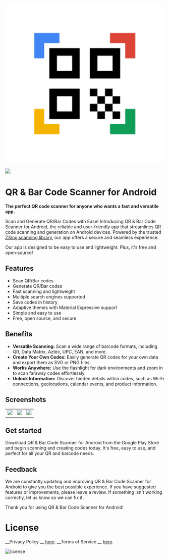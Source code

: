 ![QR & Bar Code Scanner for Android](/app/src/main/play/listings/en-US/graphics/ic_launcher-playstore.png "QR & Bar Code Scanner for Android")

<a href="https://play.google.com/store/apps/details?id=com.d4rk.qrcodescanner.plus"><img src="https://play.google.com/intl/en_us/badges/static/images/badges/en_badge_web_generic.png" height="70"></a>

# QR & Bar Code Scanner for Android

**The perfect QR code scanner for anyone who wants a fast and versatile app.**

Scan and Generate QR/Bar Codes with Ease! Introducing QR & Bar Code Scanner for Android, the
reliable and user-friendly app that streamlines QR code scanning and generation on Android devices.
Powered by the trusted [ZXing scanning library](https://github.com/zxing/zxing), our app offers a secure and seamless experience.

Our app is designed to be easy to use and lightweight. Plus, it's free and open‑source!

## Features

- Scan QR/Bar codes
- Generate QR/Bar codes
- Fast scanning and lightweight
- Multiple search engines supported
- Save codes in history
- Adaptive themes with Material Expressive support
- Simple and easy to use
- Free, open source, and secure

## Benefits

- **Versatile Scanning:** Scan a wide range of barcode formats, including QR, Data Matrix, Aztec,
  UPC, EAN, and more.
- **Create Your Own Codes:** Easily generate QR codes for your own data and export them as SVG or
  PNG files.
- **Works Anywhere:** Use the flashlight for dark environments and zoom in to scan faraway codes
  effortlessly.
- **Unlock Information:** Discover hidden details within codes, such as Wi-Fi connections,
  geolocations, calendar events, and product information.

## Screenshots

<table>
  <tr>
    <td><img src="/app/src/main/play/listings/en-US/graphics/phone-screenshots/1-screenshot-scan.png" width="300"></td>
    <td><img src="/app/src/main/play/listings/en-US/graphics/phone-screenshots/2-screenshot-create.png" width="300"></td>
    <td><img src="/app/src/main/play/listings/en-US/graphics/phone-screenshots/3-screenshot-history.png" width="300"></td>
  </tr>
</table>

## Get started

Download QR & Bar Code Scanner for Android from the Google Play Store and begin scanning and
creating codes today. It's free, easy to use, and perfect for all your QR and barcode needs.

## Feedback

We are constantly updating and improving QR & Bar Code Scanner for Android to give you the best
possible experience. If you have suggested features or improvements, please leave a review. If
something isn't working correctly, let us know so we can fix it.

Thank you for using QR & Bar Code Scanner for Android!

# License

__Privacy Policy
__ [here](https://mihaicristiancondrea.github.io/profile/#privacy-policy-end-user-software).
__Terms of Service
__ [here](https://mihaicristiancondrea.github.io/profile/#terms-of-service-end-user-software).

![license](https://imgur.com/QQlcEVT.png)